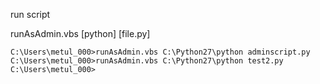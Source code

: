 run script 

runAsAdmin.vbs [python] [file.py]
```
C:\Users\metul_000>runAsAdmin.vbs C:\Python27\python adminscript.py
C:\Users\metul_000>runAsAdmin.vbs C:\Python27\python test2.py
C:\Users\metul_000>
```
